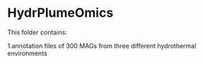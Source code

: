 # HydrPlumeOmics

This folder contains:

1.annotation files of 300 MAGs from three different hydrothermal environments
